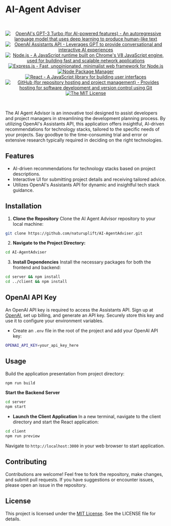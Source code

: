 # AI-Agent Adviser

<br/>
<p align="center">
  <a href="https://www.openai.com/" >
        <img alt="OpenAI's GPT-3 Turbo (for AI-powered features) - An autoregressive language model that uses deep learning to produce human-like text" src="https://img.shields.io/static/v1.svg?label=OpenAI&message=GPT-4&color=brightgreen" /></a>
    <a href="https://platform.openai.com/docs/assistants/overview" >
        <img alt="OpenAI Assistants API - Leverages GPT to provide conversational and interactive AI experiences" src="https://img.shields.io/static/v1.svg?label=OpenAI&message=Assistants API&color=brightgreen" /></a>
    <a href="https://nodejs.org/" >
        <img alt="Node.js - A JavaScript runtime built on Chrome's V8 JavaScript engine, used for building fast and scalable network applications" src="https://img.shields.io/static/v1.svg?label=Node.js&message=JavaScript runtime&color=lightyellow" /></a>
  <a href="https://expressjs.com/" >
        <img alt="Express.js - Fast, unopinionated, minimalist web framework for Node.js" src="https://img.shields.io/static/v1.svg?label=Express.js&message=Web framework&color=green" /></a>
    <a href="https://www.npmjs.com/" >
        <img alt="Node Package Manager" src="https://img.shields.io/static/v1.svg?label=npm&message=packages&color=lightblue" /></a>
    <a href="https://reactjs.org/" >
        <img alt="React - A JavaScript library for building user interfaces" src="https://img.shields.io/static/v1.svg?label=React&message=UI library&color=blue" /></a>
    <a href="https://github.com/">
        <img alt="GitHub (for repository hosting and project management) - Provides hosting for software development and version control using Git" src="https://img.shields.io/static/v1.svg?label=GitHub&message=hosting&color=lightgrey" /></a>
    <a href="https://opensource.org/license/mit/">
        <img alt="The MIT License" src="https://img.shields.io/static/v1.svg?label=License&message=MIT&color=lightgreen" /></a>
</p>
<br/>

The AI Agent Advisor is an innovative tool designed to assist developers and project managers in streamlining the development planning process. By utilizing OpenAI's Assistants API, this application offers insightful, AI-driven recommendations for technology stacks, tailored to the specific needs of your projects. Say goodbye to the time-consuming trial and error or extensive research typically required in deciding on the right technologies.

## Features

- AI-driven recommendations for technology stacks based on project descriptions.
- Interactive UI for submitting project details and receiving tailored advice.
- Utilizes OpenAI's Assistants API for dynamic and insightful tech stack guidance.

## Installation

1. **Clone the Repository**
Clone the AI Agent Advisor repository to your local machine:

```bash
git clone https://github.com/naturuplift/AI-AgentAdviser.git
```

2. **Navigate to the Project Directory:**

```bash
cd AI-AgentAdviser
```

3. **Install Dependencies**
Install the necessary packages for both the frontend and backend:

```bash
cd server && npm install
cd ../client && npm install
```

## OpenAI API Key

An OpenAI API key is required to access the Assistants API. Sign up at [OpenAI][open-ai], set up billing, and generate an API key. Securely store this key and use it to configure your environment variables.

- Create an `.env` file in the root of the project and add your OpenAI API key:

```bash
OPENAI_API_KEY=your_api_key_here
```

## Usage

Build the application presentation from project directory:

```bash
npm run build
```

**Start the Backend Server**

```bash
cd server
npm start
```

- **Launch the Client Application**
In a new terminal, navigate to the client directory and start the React application:

```bash
cd client
npm run preview
```

Navigate to `http://localhost:3000` in your web browser to start application.

## Contributing

Contributions are welcome! Feel free to fork the repository, make changes, and submit pull requests. If you have suggestions or encounter issues, please open an issue in the repository.

## License

This project is licensed under the [MIT License][mit-license]. See the LICENSE file for details.

[open-ai]: <https://openai.com/>
[mit-license]: <https://github.com/naturuplift/TechStackAdvisor/blob/main/LICENSE>
